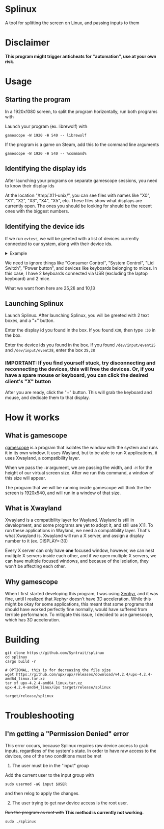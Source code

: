 # Splinux
A tool for splitting the screen on Linux, and passing inputs to them 

# Disclaimer
**This program might trigger anticheats for "automation", use at your own risk.**

# Usage

## Starting the program
In a 1920x1080 screen, to split the program horizontally, run both programs with

Launch your program (ex. librewolf) with

```gamescope -W 1920 -H 540 -- librewolf```

If the program is a game on Steam, add this to the command line arguments

```gamescope -W 1920 -H 540 -- %command%```

## Identifying the display ids
After launching your programs on separate gamescope sessions, you need to know their display ids

At the location "/tmp/.X11-unix/", you can see files with names like "X0", "X1", "X2", "X3", "X4", "X5", etc.
These files show what displays are currently open. The ones you should be looking for should be the recent ones with the biggest numbers.


## Identifying the device ids
If we run ```evtest```, we will be greeted with a list of devices currently connected to our system, along with their device ids.

<details>
  <summary>Example</summary>
  
  ```
/dev/input/event0:      Lid Switch
/dev/input/event1:      Power Button
/dev/input/event10:       USB Keyboard
/dev/input/event11:       USB Keyboard System Control
/dev/input/event12:       USB Keyboard Consumer Control
/dev/input/event13:     USB OPTICAL MOUSE
/dev/input/event14:     USB OPTICAL MOUSE  Keyboard
/dev/input/event25:     SEM HCT Keyboard
/dev/input/event256:    Telink Wireless Receiver
/dev/input/event26:     SEM HCT Keyboard Consumer Control
/dev/input/event27:     SEM HCT Keyboard System Control
/dev/input/event28:     Telink Wireless Receiver Mouse
/dev/input/event29:     Telink Wireless Receiver Consumer Control
/dev/input/event3:      Power Button
/dev/input/event30:     Telink Wireless Receiver System Control
/dev/input/event31:     Telink Wireless Receiver
/dev/input/event5:      ELAN1201:00 04F3:3098 Mouse
/dev/input/event6:      ELAN1201:00 04F3:3098 Touchpad
/dev/input/event7:      Asus Keyboard
/dev/input/event8:      Asus Keyboard
/dev/input/event9:      Asus Keyboard
  ```
</details>

We need to ignore things like "Consumer Control", "System Control", "Lid Switch", "Power button", and devices like keyboards belonging to mices.
In this case, I have 2 keyboards connected via USB (excluding the laptop keyboard) and 2 mice.

What we want from here are 25,28 and 10,13


## Launching Splinux
Launch Splinux. After launching Splinux, you will be greeted with 2 text boxes, and a "+" button.

Enter the display id you found in the box. If you found ```X30```, then type ```:30``` in the box.

Enter the device ids you found in the box. If you found ```/dev/input/event25``` and ```/dev/input/event28```, enter the box ```25,28```

### IMPORTANT: If you find yourself stuck, try disconnecting and reconnecting the devices, this will free the devices. Or, if you have a spare mouse or keyboard, you can click the desired client's "X" button

After you are ready, click the "+" button. This will grab the keyboard and mouse, and dedicate them to that display.


# How it works
## What is gamescope
[gamescope](https://github.com/ValveSoftware/gamescope) is a program that isolates the window with the system and runs it in its own window. It uses Wayland, but to be able to run X applications, it uses Xwayland, a compatibility layer.

When we pass the ```-W``` argument, we are passing the width, and ```-H``` for the height of our virtual screen size. After we run this command, a window of this size will appear.

The program that we will be running inside gamescope will think the the screen is 1920x540, and will run in a window of that size.

## What is Xwayland
Xwayland is a compatibility layer for Wayland. Wayland is still in development, and some programs are yet to adopt it, and still use X11. To run these applications in Wayland, we need a compatibility layer. That's what Xwayland is.
Xwayland will run a X server, and assign a display number to it (ex. DISPLAY=:30)

Every X server can only have **one** focused window, however, we can nest multiple X servers inside each other, and if we open multiple X servers, we can have multiple focused windows, and because of the isolation, they won't be affecting each other.

## Why gamescope
When I first started developing this program, I was using [Xephyr](https://wiki.archlinux.org/title/Xephyr), and it was fine, until I realized that Xephyr doesn't have 3D acceleration. While this might be okay for some applications, this meant that some programs that should have worked perfectly fine normally, would have suffered from terrible performance.
To mitigate this issue, I decided to use gamescope, which has 3D acceleration.

# Building
```
git clone https://github.com/Syntrait/splinux
cd splinux
cargo build -r

# OPTIONAL, this is for decreasing the file size
wget https://github.com/upx/upx/releases/download/v4.2.4/upx-4.2.4-amd64_linux.tar.xz
tar xf upx-4.2.4-amd64_linux.tar.xz
upx-4.2.4-amd64_linux/upx target/release/splinux

target/release/splinux
```

# Troubleshooting

## I'm getting a "Permission Denied" error
This error occurs, because Splinux requires raw device access to grab inputs, regardless of the system's state. In order to have raw access to the devices, one of the two conditions must be met

1. The user must be in the "input" group

Add the current user to the input group with

```sudo usermod -aG input $USER```

and then relog to apply the changes.



2. The user trying to get raw device access is the root user.

~~Run the program as root with~~ **This method is currently not working.**

```sudo ./splinux```
